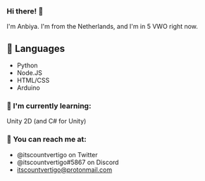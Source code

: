 ### Hi there! 👋

<!-- **itscountvertigo/itscountvertigo** is a ✨ _special_ ✨ repository because its `README.md` (this file) appears on your GitHub profile. -->

I'm Anbiya. I'm from the Netherlands, and I'm in 5 VWO right now.

## 💬 Languages
- Python
- Node.JS
- HTML/CSS
- Arduino

### 🌱 I'm currently learning:
Unity 2D (and C# for Unity)

### 📮 You can reach me at:
- @itscountvertigo on Twitter
- @itscountvertigo#5867 on Discord
- itscountvertigo@protonmail.com
